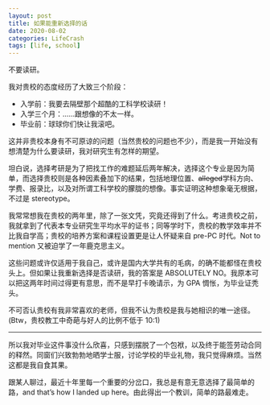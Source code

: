 ```yaml
---
layout: post
title: 如果能重新选择的话
date: 2020-08-02
categories: LifeCrash
tags: [life, school]
---
```


不要读研。

<!-- more -->

我对贵校的态度经历了大致三个阶段：

* 入学前：我要去隔壁那个超酷的工科学校读研！
* 入学三个月：……跟想像的不太一样。
* 毕业前：球球你们快让我滚吧。

这并非贵校本身有不可原谅的问题（当然贵校的问题也不少），而是我一开始没有想清楚为什么要读研，我对研究生有怎样的期望。

坦白说，选择考研是为了把找工作的难题延后两年解决，选择这个专业是因为简单，而选择贵校则是各种因素叠加下的结果，包括地理位置、<s>alleged</s>学科方向、学费、报录比，以及对所谓工科学校的朦胧的想像。事实证明这种想象毫无根据，不过是 stereotype。

我常常想我在贵校的两年里，除了一张文凭，究竟还得到了什么。考进贵校之前，我就拿到了代表本专业研究生平均水平的证书；同等学时下，贵校的教学效率并不比我自学高；贵校的培养方案和课程设置更是让人怀疑来自 pre-PC 时代。Not to mention 又被迫学了一年鹿克思主义。

这些问题或许仅适用于我自己，或许是国内大学共有的毛病，的确不能都怪在贵校头上。但如果让我重新选择是否读研，我的答案是 ABSOLUTELY NO。我原本可以把这两年时间过得更有意思，而不是早打卡晚请示，为 GPA 惆怅，为毕业证秃头。

不可否认贵校有我非常喜欢的老师，但我不认为贵校是我与她相识的唯一途径。
(Btw，贵校教工中奇葩与好人的比例不低于 10:1)

---

所以我对毕业这件事没什么欣喜，只感到摆脱了一个包袱，以及终于能签劳动合同的释然。同窗们兴致勃勃地晒学士服，讨论学校的毕业礼物，我只觉得麻烦。当然这都是我自食其果。

跟某人聊过，最近十年里每一个重要的分岔口，我总是有意无意选择了最简单的路，and that’s how I landed up here。由此得出一个教训，简单的路最难走。
